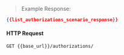 > Example Response:

```json
{{list_authorizations_scenario_response}}
```

#### HTTP Request

`GET {{base_url}}/authorizations/`
